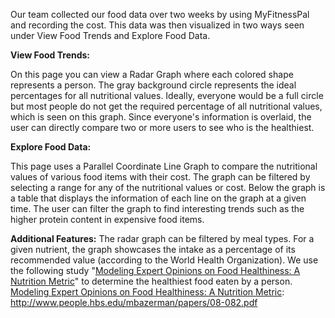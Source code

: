 Our team collected our food data over two weeks by using MyFitnessPal and recording the cost. This data was then visualized in two ways seen under View Food Trends and Explore Food Data.


**View Food Trends:**


On this page you can view a Radar Graph where each colored shape represents a person. The gray background circle represents the ideal percentages for all nutritional values. Ideally, everyone would be a full circle but most people do not get the required percentage of all nutritional values, which is seen on this graph. Since everyone's information is overlaid, the user can directly compare two or more users to see who is the healthiest.


**Explore Food Data:**


This page uses a Parallel Coordinate Line Graph to compare the nutritional values of various food items with their cost. The graph can be filtered by selecting a range for any of the nutritional values or cost. Below the graph is a table that displays the information of each line on the graph at a given time. The user can filter the graph to find interesting trends such as the higher protein content in expensive food items.

**Additional Features:**
The radar graph can be filtered by meal types. For a given nutrient, the graph showcases the intake as a percentage of its recommended value (according to the World Health Organization). We use the following study "[Modeling Expert Opinions on Food Healthiness: A Nutrition Metric]" to determine the healthiest food eaten by a person. 
[Modeling Expert Opinions on Food Healthiness: A Nutrition Metric]: http://www.people.hbs.edu/mbazerman/papers/08-082.pdf


  [Modeling Expert Opinions on Food Healthiness: A Nutrition Metric]: http://www.people.hbs.edu/mbazerman/papers/08-082.pdf
